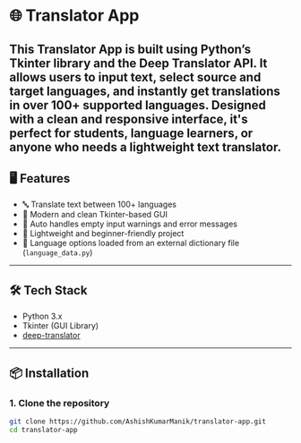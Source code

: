 # 🌐 Translator App

This Translator App is built using Python’s Tkinter library and the Deep Translator API. It allows users to input text, select source and target languages, and instantly get translations in over 100+ supported languages. Designed with a clean and responsive interface, it's perfect for students, language learners, or anyone who needs a lightweight text translator.
---

## 🖥️ Features

- 🔤 Translate text between 100+ languages  
- 🎨 Modern and clean Tkinter-based GUI  
- 🧠 Auto handles empty input warnings and error messages  
- 💾 Lightweight and beginner-friendly project  
- 📜 Language options loaded from an external dictionary file (`language_data.py`)

---

## 🛠️ Tech Stack

- Python 3.x  
- Tkinter (GUI Library)  
- [deep-translator](https://pypi.org/project/deep-translator/)

---

## 📦 Installation

### 1. Clone the repository
```bash
git clone https://github.com/AshishKumarManik/translator-app.git
cd translator-app
